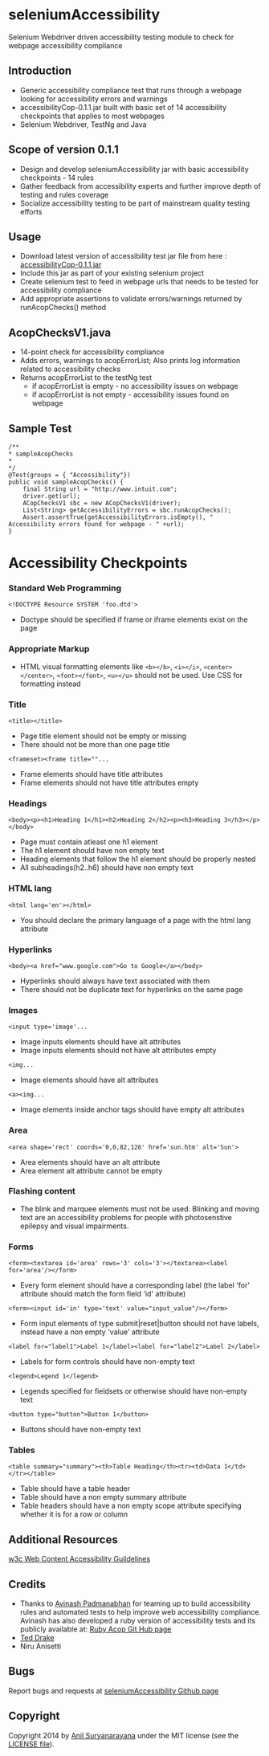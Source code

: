 seleniumAccessibility
=====================

Selenium Webdriver driven accessibility testing module to check for webpage accessibility compliance

Introduction
------------
   * Generic accessibility compliance test that runs through a webpage looking for accessibility errors and warnings
   * accessibilityCop-0.1.1.jar built with basic set of 14 accessibility checkpoints that applies to most webpages
   * Selenium Webdriver, TestNg and Java

Scope of version 0.1.1
----------------------
   * Design and develop seleniumAccessibility jar with basic accessibility checkpoints - 14 rules
   * Gather feedback from accessibility experts and further improve depth of testing and rules coverage
   * Socialize accessibility testing to be part of mainstream quality testing efforts

Usage
-----
   * Download latest version of accessibility test jar file from here : [accessibilityCop-0.1.1.jar](accessibilityCop/target/accessibilityCop-0.1.1.jar)
   * Include this jar as part of your existing selenium project
   * Create selenium test to feed in webpage urls that needs to be tested for accessibility compliance
   * Add appropriate assertions to validate errors/warnings returned by runAcopChecks() method

AcopChecksV1.java
-----------------
   * 14-point check for accessibility compliance
   * Adds errors, warnings to acopErrorList; Also prints log information related to accessibility checks
   * Returns acopErrorList to the testNg test
      * if acopErrorList is empty - no accessibility issues on webpage
      * if acopErrorList is not empty - accessibility issues found on webpage

Sample Test
-----------
	/**
	* sampleAcopChecks
	*
	*/
	@Test(groups = { "Accessibility"})
	public void sampleAcopChecks() {
		final String url = "http://www.intuit.com";
		driver.get(url);
		ACopChecksV1 sbc = new ACopChecksV1(driver);
		List<String> getAccessibilityErrors = sbc.runAcopChecks();
		Assert.assertTrue(getAccessibilityErrors.isEmpty(), " Accessibility errors found for webpage - " +url);
	}

Accessibility Checkpoints
=========================

### Standard Web Programming
`<!DOCTYPE Resource SYSTEM 'foo.dtd'>`
*   Doctype should be specified if frame or iframe elements exist on the page

### Appropriate Markup
*   HTML visual formatting elements like `<b></b>`, `<i></i>`, `<center></center>`, `<font></font>`, `<u></u>` should not be used. Use CSS for formatting instead

### Title
`<title></title>`  
*   Page title element should not be empty or missing
*   There should not be more than one page title

`<frameset><frame title=""...`  
*   Frame elements should have title attributes  
*   Frame elements should not have title attributes empty  

### Headings
`<body><p><h1>Heading 1</h1><h2>Heading 2</h2><p><h3>Heading 3</h3></p></body>`
*   Page must contain atleast one h1 element
*   The h1 element should have non empty text
*   Heading elements that follow the h1 element should be properly nested
*   All subheadings(h2..h6) should have non empty text

### HTML lang
`<html lang='en'></html>`
*   You should declare the primary language of a page with the html lang attribute

### Hyperlinks
`<body><a href="www.google.com">Go to Google</a></body>`
*   Hyperlinks should always have text associated with them
*   There should not be duplicate text for hyperlinks on the same page

### Images  
`<input type='image'...`  
*   Image inputs elements should have alt attributes  
*   Image inputs elements should not have alt attributes empty

`<img...`  
*   Image elements should have alt attributes  

`<a><img...`  
*   Image elements inside anchor tags should have empty alt attributes  

### Area
`<area shape='rect' coords='0,0,82,126' href='sun.htm' alt='Sun'>`  
*   Area elements should have an alt attribute  
*   Area element alt attribute cannot be empty

### Flashing content
*   The blink and marquee elements must not be used. Blinking and moving text are an accessibility problems for people with photosenstive epilepsy and visual impairments.

### Forms
`<form><textarea id='area' rows='3' cols='3'></textarea><label for='area'/></form>`
*   Every form element should have a corresponding label (the label 'for' attribute should match the form field 'id' attribute)

`<form><input id='in' type='text' value="input_value"/></form>`
*   Form input elements of type submit|reset|button should not have labels, instead have a non empty 'value' attribute

`<label for="label1">Label 1</label><label for="label2">Label 2</label>`
*   Labels for form controls should have non-empty text

`<legend>Legend 1</legend>`
*   Legends specified for fieldsets or otherwise should have non-empty text

`<button type="button">Button 1</button>`
*   Buttons should have non-empty text

### Tables
`<table summary="summary"><th>Table Heading</th><tr><td>Data 1</td></tr></table>`
*   Table should have a table header
*   Table should have a non empty summary attribute
*   Table headers should have a non empty scope attribute specifying whether it is for a row or column


Additional Resources
--------------------
[w3c Web Content Accessibility Guildelines](http://www.w3.org/TR/WCAG10/)


Credits
-------
   * Thanks to [Avinash Padmanabhan](http://eveningsamurai.wordpress.com) for teaming up to build accessibility rules and automated tests to help improve web accessibility compliance. Avinash has also developed a ruby version of accessibility tests and its publicly available at: [Ruby Acop Git Hub page](https://github.com/eveningsamurai/acop)
   * [Ted Drake](https://twitter.com/ted_drake)
   * Niru Anisetti


Bugs
----
Report bugs and requests at [seleniumAccessibility Github page](https://github.com/neurites/seleniumAccessibility)


Copyright
----------
Copyright 2014 by [Anil Suryanarayana](https://github.com/neurites/seleniumAccessibility) under the MIT license (see the [LICENSE file](https://github.com/neurites/seleniumAccessibility/blob/master/LICENSE)).
